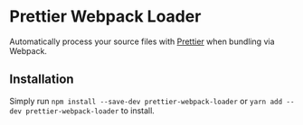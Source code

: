 # Prettier Webpack Loader

Automatically process your source files with [Prettier](https://github.com/jlongster/prettier) when bundling via Webpack.

## Installation

Simply run `npm install --save-dev prettier-webpack-loader` or `yarn add --dev prettier-webpack-loader` to install.
